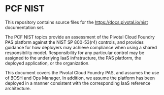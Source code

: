 PCF NIST
========

This repository contains source files for the https://docs.pivotal.io/nist documentation set. 

The PCF NIST topics provide an assessment of the Pivotal Cloud Foundry PAS 
platform against the NIST SP 800-53(r4) controls, and provides guidance for how 
deployers may achieve compliance when using a shared responsibility model. 
Responsibility for any particular control may be assigned to the underlying 
IaaS infratructure, the PAS platform, the deployed application, or the 
organization.

This document covers the Pivotal Cloud Foundry PAS, and assumes the use of BOSH 
and Ops Manager. In addition, we assume the platform has been deployed in a 
manner consistent with the corresponding IaaS reference architecture.